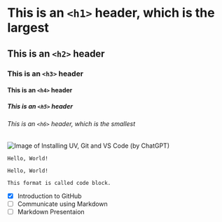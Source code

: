 # This is an `<h1>` header, which is the largest
## This is an `<h2>` header
### This is an `<h3>` header
#### This is an `<h4>` header
##### This is an `<h5>` header
###### This is an `<h6>` header, which is the smallest

![Image of Installing UV, Git and VS Code (by ChatGPT)](https://camphouse.me/assets/img/HAI5016-25/week-2-get-systems-ready.jpg)

`Hello, World!`
```
Hello, World!
```
```
This format is called code block.
```

- [x] Introduction to GitHub
- [ ] Communicate using Markdown
- [ ] Markdown Presentaion
